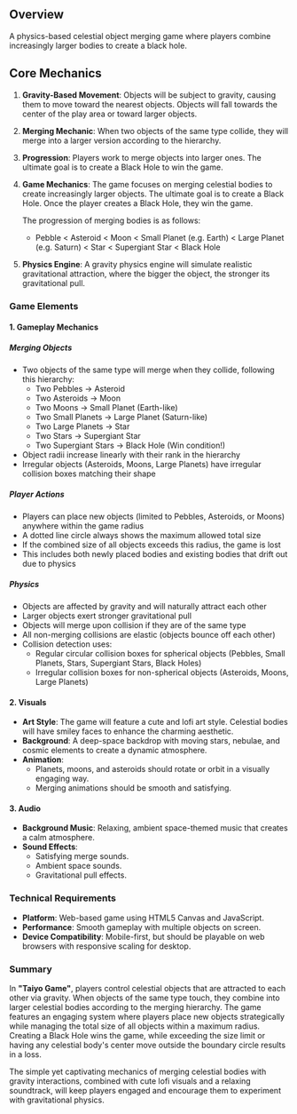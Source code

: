 ## **Overview**
A physics-based celestial object merging game where players combine increasingly larger bodies to create a black hole.

## **Core Mechanics**
1. **Gravity-Based Movement**: Objects will be subject to gravity, causing them to move toward the nearest objects. Objects will fall towards the center of the play area or toward larger objects.
2. **Merging Mechanic**: When two objects of the same type collide, they will merge into a larger version according to the hierarchy.
3. **Progression**: Players work to merge objects into larger ones. The ultimate goal is to create a Black Hole to win the game.
4. **Game Mechanics**: 
    The game focuses on merging celestial bodies to create increasingly larger objects. The ultimate goal is to create a Black Hole. Once the player creates a Black Hole, they win the game.

    The progression of merging bodies is as follows:
    *   Pebble < Asteroid < Moon < Small Planet (e.g. Earth) < Large Planet (e.g. Saturn) < Star < Supergiant Star < Black Hole
5. **Physics Engine**: A gravity physics engine will simulate realistic gravitational attraction, where the bigger the object, the stronger its gravitational pull.

### **Game Elements**

#### **1. Gameplay Mechanics**

##### **Merging Objects**
   - Two objects of the same type will merge when they collide, following this hierarchy:
     - Two Pebbles → Asteroid
     - Two Asteroids → Moon
     - Two Moons → Small Planet (Earth-like)
     - Two Small Planets → Large Planet (Saturn-like)
     - Two Large Planets → Star
     - Two Stars → Supergiant Star
     - Two Supergiant Stars → Black Hole (Win condition!)
   - Object radii increase linearly with their rank in the hierarchy
   - Irregular objects (Asteroids, Moons, Large Planets) have irregular collision boxes matching their shape

##### **Player Actions**
   - Players can place new objects (limited to Pebbles, Asteroids, or Moons) anywhere within the game radius
   - A dotted line circle always shows the maximum allowed total size
   - If the combined size of all objects exceeds this radius, the game is lost
   - This includes both newly placed bodies and existing bodies that drift out due to physics

##### **Physics**
   - Objects are affected by gravity and will naturally attract each other
   - Larger objects exert stronger gravitational pull
   - Objects will merge upon collision if they are of the same type
   - All non-merging collisions are elastic (objects bounce off each other)
   - Collision detection uses:
     - Regular circular collision boxes for spherical objects (Pebbles, Small Planets, Stars, Supergiant Stars, Black Holes)
     - Irregular collision boxes for non-spherical objects (Asteroids, Moons, Large Planets)

#### **2. Visuals**
   - **Art Style**: The game will feature a cute and lofi art style. Celestial bodies will have smiley faces to enhance the charming aesthetic.
   - **Background**: A deep-space backdrop with moving stars, nebulae, and cosmic elements to create a dynamic atmosphere.
   - **Animation**: 
     - Planets, moons, and asteroids should rotate or orbit in a visually engaging way.
     - Merging animations should be smooth and satisfying.

#### **3. Audio**
   - **Background Music**: Relaxing, ambient space-themed music that creates a calm atmosphere.
   - **Sound Effects**: 
     - Satisfying merge sounds.
     - Ambient space sounds.
     - Gravitational pull effects.

### **Technical Requirements**
   - **Platform**: Web-based game using HTML5 Canvas and JavaScript.
   - **Performance**: Smooth gameplay with multiple objects on screen.
   - **Device Compatibility**: Mobile-first, but should be playable on web browsers with responsive scaling for desktop.

### **Summary**
In **"Taiyo Game"**, players control celestial objects that are attracted to each other via gravity. When objects of the same type touch, they combine into larger celestial bodies according to the merging hierarchy. The game features an engaging system where players place new objects strategically while managing the total size of all objects within a maximum radius. Creating a Black Hole wins the game, while exceeding the size limit or having any celestial body's center move outside the boundary circle results in a loss.

The simple yet captivating mechanics of merging celestial bodies with gravity interactions, combined with cute lofi visuals and a relaxing soundtrack, will keep players engaged and encourage them to experiment with gravitational physics.